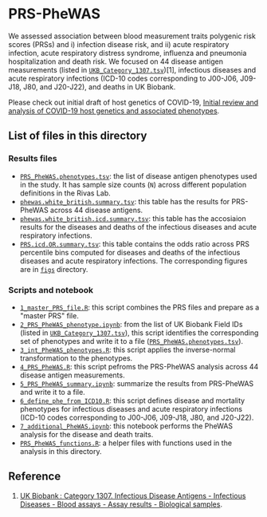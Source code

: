 # PRS-PheWAS

We assessed association between blood measurement traits polygenic risk scores (PRSs) and i) infection disease risk, and ii) acute respiratory infection, acute respiratory distress syndrome, influenza and pneumonia hospitalization and death risk. We focused on 44 disease antigen measurements (listed in [`UKB_Category_1307.tsv`](UKB_Category_1307.tsv))[1], infectious diseases and acute respiratory infections (ICD-10 codes corresponding to J00-J06, J09-J18, J80, and J20-J22), and deaths in UK Biobank.

Please check out initial draft of host genetics of COVID-19, [Initial review and analysis of COVID-19 host genetics and associated phenotypes](https://doi.org/10.20944/preprints202003.0356.v1).

## List of files in this directory

### Results files

- [`PRS_PheWAS.phenotypes.tsv`](PRS_PheWAS.phenotypes.tsv): the list of disease antigen phenotypes used in the study. It has sample size counts (`N`) across different population definitions in the Rivas Lab.
- [`phewas.white_british.summary.tsv`](phewas.white_british.summary.tsv): this table has the results for PRS-PheWAS across 44 disease antigens.
- [`phewas.white_british.icd.summary.tsv`](phewas.white_british.icd.summary.tsv): this table has the accosiaion results for the diseases and deaths of the infectious diseases and acute respiratory infections.
- [`PRS.icd.OR.summary.tsv`](PRS.icd.OR.summary.tsv): this table contains the odds ratio across PRS percentile bins computed for diseases and deaths of the infectious diseases and acute respiratory infections. The corresponding figures are in [`figs`](figs) directory.

### Scripts and notebook

- [`1_master_PRS_file.R`](1_master_PRS_file.R): this script combines the PRS files and prepare as a "master PRS" file.
- [`2_PRS_PheWAS_phenotype.ipynb`](2_PRS_PheWAS_phenotype.ipynb): from the list of UK Biobank Field IDs (listed in [`UKB_Category_1307.tsv`](UKB_Category_1307.tsv)), this script identifies the corresponding set of phenotypes and write it to a file ([`PRS_PheWAS.phenotypes.tsv`](PRS_PheWAS.phenotypes.tsv)).
- [`3_int_PheWAS_phenotypes.R`](3_int_PheWAS_phenotypes.R): this script applies the inverse-normal transformation to the phenotypes.
- [`4_PRS_PheWAS.R`](4_PRS_PheWAS.R): this script pefroms the PRS-PheWAS analysis across 44 disease antigen measurements.
- [`5_PRS_PheWAS_summary.ipynb`](5_PRS_PheWAS_summary.ipynb): summarize the results from PRS-PheWAS and write it to a file.
- [`6_define_phe_from_ICD10.R`](6_define_phe_from_ICD10.R): this script defines disease and mortality phenotypes for infectious diseases and acute respiratory infections (ICD-10 codes corresponding to J00-J06, J09-J18, J80, and J20-J22).
- [`7_additional_PheWAS.ipynb`](7_additional_PheWAS.ipynb): this notebook performs the PheWAS analysis for the disease and death traits.
- [`PRS_PheWAS_functions.R`](PRS_PheWAS_functions.R): a helper files with functions used in the analysis in this directory.

## Reference

1. [UK Biobank : Category 1307. Infectious Disease Antigens - Infectious Diseases - Blood assays - Assay results - Biological samples](http://biobank.ctsu.ox.ac.uk/crystal/label.cgi?id=1307).
